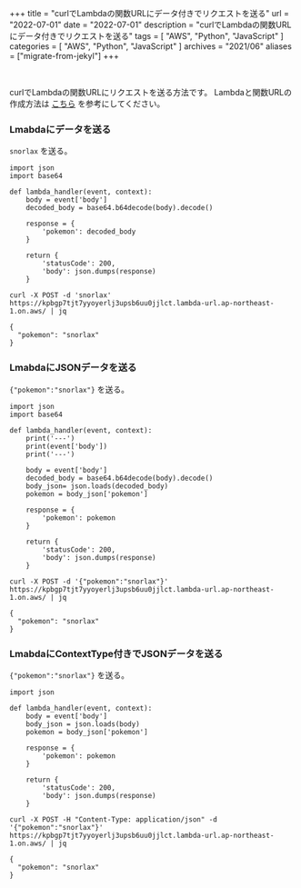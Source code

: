 +++
title =  "curlでLambdaの関数URLにデータ付きでリクエストを送る"
url = "2022-07-01"
date = "2022-07-01"
description = "curlでLambdaの関数URLにデータ付きでリクエストを送る"
tags = [
  "AWS",
  "Python",
  "JavaScript"
]
categories = [
  "AWS",
  "Python",
  "JavaScript"
]
archives = "2021/06"
aliases = ["migrate-from-jekyl"]
+++

<br>

curlでLambdaの関数URLにリクエストを送る方法です。
Lambdaと関数URLの作成方法は [こちら](/2022-06-07/) を参考にしてください。

### Lmabdaにデータを送る

`snorlax` を送る。

```
import json
import base64

def lambda_handler(event, context):
    body = event['body']
    decoded_body = base64.b64decode(body).decode()

    response = {
        'pokemon': decoded_body
    }

    return {
        'statusCode': 200,
        'body': json.dumps(response)
    }
```

```
curl -X POST -d 'snorlax' https://kpbgp7tjt7yyoyerlj3upsb6uu0jjlct.lambda-url.ap-northeast-1.on.aws/ | jq
```

```
{
  "pokemon": "snorlax"
}
```


### LmabdaにJSONデータを送る

`{"pokemon":"snorlax"}` を送る。

```
import json
import base64

def lambda_handler(event, context):
    print('---')
    print(event['body'])
    print('---')
    
    body = event['body']
    decoded_body = base64.b64decode(body).decode()
    body_json= json.loads(decoded_body)
    pokemon = body_json['pokemon']

    response = {
        'pokemon': pokemon
    }

    return {
        'statusCode': 200,
        'body': json.dumps(response)
    }
```

```
curl -X POST -d '{"pokemon":"snorlax"}' https://kpbgp7tjt7yyoyerlj3upsb6uu0jjlct.lambda-url.ap-northeast-1.on.aws/ | jq
```

```
{
  "pokemon": "snorlax"
}
```


### LmabdaにContextType付きでJSONデータを送る

`{"pokemon":"snorlax"}` を送る。

```
import json

def lambda_handler(event, context):
    body = event['body']
    body_json = json.loads(body)
    pokemon = body_json['pokemon']

    response = {
        'pokemon': pokemon
    }

    return {
        'statusCode': 200,
        'body': json.dumps(response)
    }
```

```
curl -X POST -H "Content-Type: application/json" -d '{"pokemon":"snorlax"}' https://kpbgp7tjt7yyoyerlj3upsb6uu0jjlct.lambda-url.ap-northeast-1.on.aws/ | jq
```

```
{
  "pokemon": "snorlax"
}
```



